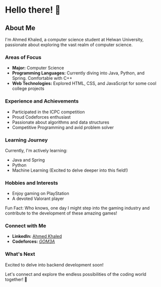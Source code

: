 # Hello there! 👋

## About Me
I'm Ahmed Khaled, a computer science student at Helwan University, passionate about exploring the vast realm of computer science.

### Areas of Focus
- **Major:** Computer Science
- **Programming Languages:** Currently diving into Java, Python, and Spring. Comfortable with C++
- **Web Technologies:** Explored HTML, CSS, and JavaScript for some cool college projects

### Experience and Achievements
- Participated in the ICPC competition
- Proud Codeforces enthusiast
- Passionate about algorithms and data structures
- Competitive Programming and avid problem solver

### Learning Journey
Currently, I'm actively learning:
- Java and Spring
- Python
- Machine Learning (Excited to delve deeper into this field!)

### Hobbies and Interests
- Enjoy gaming on PlayStation
- A devoted Valorant player

Fun Fact: Who knows, one day I might step into the gaming industry and contribute to the development of these amazing games!

### Connect with Me
- **LinkedIn:** [Ahmed Khaled](https://www.linkedin.com/in/ahmed-khaled-01ba9b222/)
- **Codeforces:** [_GOM3A_](https://codeforces.com/profile/_GOM3A_)

### What's Next
Excited to delve into backend development soon!

Let's connect and explore the endless possibilities of the coding world together! 🚀







<!--
**Ahmedkhalid404/Ahmedkhalid404** is a ✨ _special_ ✨ repository because its `README.md` (this file) appears on your GitHub profile.

Here are some ideas to get you started:

- 🔭 I’m currently working on ...
- 🌱 I’m currently learning ...
- 👯 I’m looking to collaborate on ...
- 🤔 I’m looking for help with ...
- 💬 Ask me about ...
- 📫 How to reach me: ...
- 😄 Pronouns: ...
- ⚡ Fun fact: ...
-->
